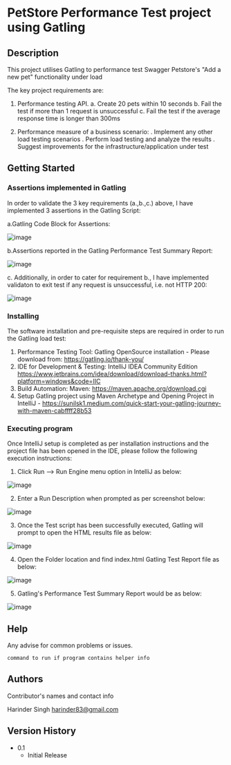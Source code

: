 # PetStore Performance Test project using Gatling

## Description

This project utilises Gatling to performance test Swagger Petstore's "Add a new pet" functionality under load

The key project requirements are: 

1. Performance testing API.
  a. Create 20 pets within 10 seconds
  b. Fail the test if more than 1 request is unsuccessful
  c. Fail the test if the average response time is longer than 300ms
  
 2. Performance measure of a business scenario:
  . Implement any other load testing scenarios
  . Perform load testing and analyze the results
  . Suggest improvements for the infrastructure/application under test


## Getting Started

### Assertions implemented in Gatling

In order to validate the 3 key requirements (a.,b.,c.) above, I have implemented 3 assertions in the Gatling Script:

a.Gatling Code Block for Assertions: 

![image](https://user-images.githubusercontent.com/100013508/163298102-986d2676-c3c3-42de-a20b-5287fb643e17.png)

b.Assertions reported in the Gatling Performance Test Summary Report: 

![image](https://user-images.githubusercontent.com/100013508/163298164-e1716134-a6ab-453e-a64a-da9a3ecce7a7.png)

c. Additionally, in order to cater for requirement b., I have implemented validaton to exit test if any request is unsuccessful, i.e. not HTTP 200: 

![image](https://user-images.githubusercontent.com/100013508/163298315-b7b47e57-8ac7-4fc4-9d8c-4ed811251a6c.png)


### Installing

The software installation and pre-requisite steps are required in order to run the Gatling load test: 
1. Performance Testing Tool: Gatling OpenSource installation - Please download from: https://gatling.io/thank-you/
2. IDE for Development & Testing: IntelliJ IDEA Community Edition https://www.jetbrains.com/idea/download/download-thanks.html?platform=windows&code=IIC
3. Build Automation: Maven: https://maven.apache.org/download.cgi
4. Setup Gatling project using Maven Archetype and Opening Project in IntelliJ - https://sunilsk1.medium.com/quick-start-your-gatling-journey-with-maven-cabffff28b53


### Executing program

Once IntelliJ setup is completed as per installation instructions and the project file has been opened in the IDE, please follow the following 
execution instructions: 
1. Click Run --> Run Engine menu option in IntelliJ as below: 

![image](https://user-images.githubusercontent.com/100013508/163297161-336fc1aa-aa1a-4b03-ad49-8eae9b61724e.png)

2. Enter a Run Description when prompted as per screenshot below: 

![image](https://user-images.githubusercontent.com/100013508/163297357-4f63d4a2-aee2-47cc-bdbc-669d196b315d.png)

3. Once the Test script has been successfully executed, Gatling will prompt to open the HTML results file as below: 

![image](https://user-images.githubusercontent.com/100013508/163297505-adf5c8c7-bbef-4e2b-b5d1-47a077f65be4.png)

4. Open the Folder location and find index.html Gatling Test Report file as below: 

![image](https://user-images.githubusercontent.com/100013508/163297651-d774dc12-3593-4a0a-a002-030a8153f0c0.png)

5. Gatling's Performance Test Summary Report would be as below: 

![image](https://user-images.githubusercontent.com/100013508/163297758-4f1b7bcb-f14b-46cf-b8ac-8288cb1a3fe7.png)

## Help

Any advise for common problems or issues.
```
command to run if program contains helper info
```

## Authors

Contributor's names and contact info

Harinder Singh
harinder83@gmail.com

## Version History

* 0.1
    * Initial Release

